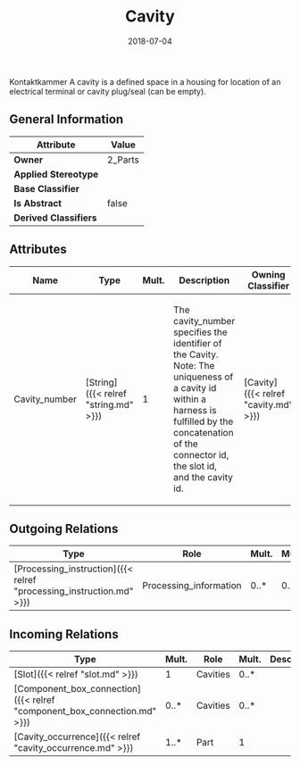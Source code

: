 ﻿---
title: Cavity
toc: false
type: specs
date: "2018-07-04"
draft: false
specification: KBL
version: 2.5
documentType: "Recommendation"
elementType: Class
classes:
  - Cavity
menu_name: kbl-2.5
---
<p>Kontaktkammer  A cavity is a defined space in a housing for location of an electrical terminal or cavity plug/seal (can be empty).</p>

## General Information

| Attribute               | Value |
|-------------------------|-------|
| **Owner**               | 2_Parts |
| **Applied Stereotype**  |   |
| **Base Classifier**     |   |
| **Is Abstract**         | false |
| **Derived Classifiers** |   |

## Attributes
|  Name  |  Type  |  Mult.  |  Description  |  Owning Classifier  |
|--------|--------|---------|---------------|--------------|
|Cavity_number | [String]({{< relref "string.md" >}}) | 1 | <p>The cavity_number specifies the identifier of the Cavity. Note:  The uniqueness of a cavity id within a harness is fulfilled by the concatenation of the connector id, the slot id, and the cavity id.</p> | [Cavity]({{< relref "cavity.md" >}}) |

## Outgoing Relations
|    Type  |   Role   |   Mult.   |   Mult.   |   Description   |
|----------|----------|-----------|-----------|-----------------|
| [Processing_instruction]({{< relref "processing_instruction.md" >}}) | Processing_information | 0..* | 0..1 |  |
##  Incoming Relations
|    Type  |   Mult.  |   Role    |   Mult.   |   Description  |
|----------|----------|-----------|-----------|----------------|
| [Slot]({{< relref "slot.md" >}}) | 1 | Cavities | 0..* |  |
| [Component_box_connection]({{< relref "component_box_connection.md" >}}) | 0..* | Cavities | 0..* |  |
| [Cavity_occurrence]({{< relref "cavity_occurrence.md" >}}) | 1..* | Part | 1 |  |
